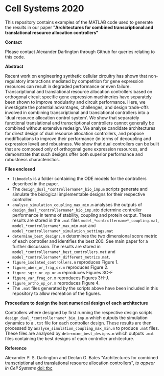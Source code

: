 # Cell Systems 2020
This repository contains examples of the MATLAB code used to generate the results in our paper **"Architectures for combined transcriptional and translational
resource allocation controllers"**

**Contact**

Please contact Alexander Darlington through Github for queries relating to this code.

**Abstract**

Recent work on engineering synthetic cellular circuitry has shown that non-regulatory interactions mediated by competition for gene expression resources can result in degraded performance or even
failure. Transcriptional and translational resource allocation controllers based on orthogonal circuit specific gene expression machineries have separately been shown to improve modularity and circuit
performance. Here, we investigate the potential advantages, challenges, and design trade-offs involved in combining transcriptional and translational controllers into a `dual resource allocation control
system'. We show that separately functional translational and transcriptional controllers cannot generally be combined without extensive redesign. We analyse candidate architectures for direct
design of dual resource allocation controllers, and propose modiffications to improve their performance (in terms of decoupling and expression level) and robustness. We show that dual controllers can be
built that are composed only of orthogonal gene expression resources, and demonstrate that such designs offer both superior performance and robustness characteristics.

**Files enclosed**

- ``libmodels`` is a folder containing the ODE models for the controllers described in the paper.
- The ``design_dual_*controllername*_bio_imp.m`` scripts generate and simulate the biological implementable designs for their respective controller.
- ``analyse_simulation_coupling_max_min.m`` analyses the outputs of ``design_dual_*controllername*_bio_imp.m``to determine controller performance in terms of stability, coupling and protein output. These results are stored in the ``.mat`` files ``model_*controllername*_coupling.mat``, ``model_*controllername*_max_min.mat`` and ``model_*controllername*_simulation_settings.mat``
- ``determine_best_designs.m`` determines the two dimensional score metric of each controller and identifies the best 200. See main paper for a further discussion. The results are stored in ``model_*controllername*_best_controllers.mat`` and ``model_*controllername*_different_metrics.mat``.
- ``figure_isolated_controllers.m`` reproduces Figure 1.                                   
- ``figure_uber_or_frag_or.m`` reproduces Figure 2.                   
- ``figure_sqtr_or_op_or.m`` reproduces Figures 3C-F               
- ``figure_var_frag_or.m`` reproduces Figures 3H-J. 
- ``figure_ortho_op_or.m`` reproduces Figure 4.
- The ``.mat`` files generated by the scripts above have been included in this repository to allow recreation of the figures.

**Proceedure to design the best numerical design of each architecture**

Controllers where designed by first running the respective design scripts ``design_dual_*controllername*_bio_imp.m`` which outputs the simulation dynamics to a ``.txt`` file for each controller design. These results are then processed by ``analyse_simulation_coupling_max_min.m`` to produce ``.mat`` files. These files are analysed by ``determine_best_designs.m`` which outputs ``.mat`` files containing the best designs of each controller architecture.

**Reference**

Alexander P. S. Darlington and Declan G. Bates "Architectures for combined transcriptional and translational
resource allocation controllers", *to appear in* *Cell Systems* [doi: tbc](doi: "doi: tbc")